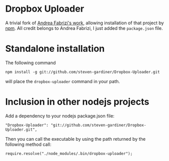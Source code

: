 # Dropbox Uploader

A trivial fork of [Andrea Fabrizi's
work](https://github.com/andreafabrizi/Dropbox-Uploader), allowing
installation of that project by [npm](https://www.npmjs.org/).  All
credit belongs to Andrea Fabrizi, I just added the `package.json`
file.

# Standalone installation

The following command

    npm install -g git://github.com/steven-gardiner/Dropbox-Uploader.git

will place the `dropbox-uploader` command in your path.

# Inclusion in other nodejs projects

Add a dependency to your nodejs package.json file:

    "Dropbox-Uploader": "git://github.com/steven-gardiner/Dropbox-Uploader.git",

Then you can call the executable by using the path returned by the
following method call:

    require.resolve("./node_modules/.bin/dropbox-uploader");




